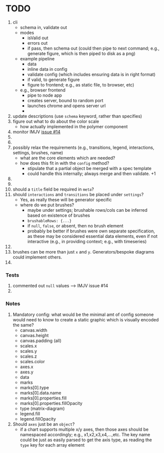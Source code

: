 TODO
====

1. cli
	-	schema in, validate out
	-	modes
		-	isValid out
		-	errors out
		-	if pass, then schema out (could then pipe to next command; e.g., generate figure, which is then piped to disk as a png)
	- 	example pipeline
		-	data
		-	inline data in config
		-	validate config (which includes ensuring data is in right format)
		-	if valid, to generate figure
		-	figure to frontend; e.g., as static file, to browser, etc)
	- 	e.g., browser frontend
		-	pipe to node app
		-	creates server, bound to random port
		-	launches chrome and opens server url
		-	
2. update descriptions (use `schema` keyword, rather than specifies)
3. figure out what to do about the color scale
	-	how actually implemented in the polymer component
4. monitor IMJV [issue #14](https://github.com/mafintosh/is-my-json-valid/issues/14)
5. 
6. 
7. possibly relax the requirements (e.g., transitions, legend, interactions, settings, brushes, name)
	-	what are the core elements which are needed?
	-	how does this fit in with the `config` method?
		-	stipulate that a partial object be merged with a spec template
		-	could handle this internally; always merge and then validate. +1
8. 
9. 
10. should a `title` field be required in `meta`?
11. should `interactions` and `transitions` be placed under `settings`? 
	- 	Yes, as really these will be generator specific
	-	where do we put brushes?
		-	maybe under settings; brushable rows/cols can be inferred based on existence of brushes
		-	`brushableRows: {...}`
		- 	if `null`, `false`, or absent, then no brush element
		- 	probably be better if brushes were own separate specification, as these may be considered essential data elements, even if not interactive (e.g., in providing context; e.g., with timeseries)
12. 
13. brushes can be more than just `x` and `y`. Generators/bespoke diagrams could implement others.
14. 


### Tests

1. commented out `null` values --> IMJV issue #14
2. 


### Notes

1. Mandatory config: what would be the minimal amt of config someone would need to know to create a static graphic which is visually encoded the same?
	-	canvas.width
	-	canvas.height
	-	canvas.padding (all)
	-	scales.x
	- 	scales.y
	-	scales.z
	-	scales.color
	-	axes.x
	-	axes.y
	-	data
	-	marks
	-	marks[0].type
	-	marks[0].data.name
	-	marks[0].properties.fill
	-	marks[0].properties.fillOpacity
	-	type (matrix-diagram)
	-	legend.fill
	-	legend.fillOpacity
2. Should `axes` just be an `object`?
	-	if a chart supports multiple x/y axes, then those axes should be namespaced accordingly; e.g., x1,x2,x3,x4,...,etc. The key name could be just as easily parsed to get the axis type, as reading the `type` key for each array element

